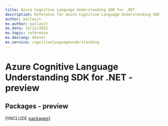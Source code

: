 ```yaml
---
title: Azure Cognitive Language Understanding SDK for .NET
description: Reference for Azure Cognitive Language Understanding SDK for .NET
author: pallavit
ms.author: pallavit
ms.data: 12/12/2022
ms.topic: reference
ms.devlang: dotnet
ms.service: cognitivelanguageunderstanding
---
```

# Azure Cognitive Language Understanding SDK for .NET - preview
## Packages - preview
[!INCLUDE [packages](cognitive-language-understanding-index.md)]